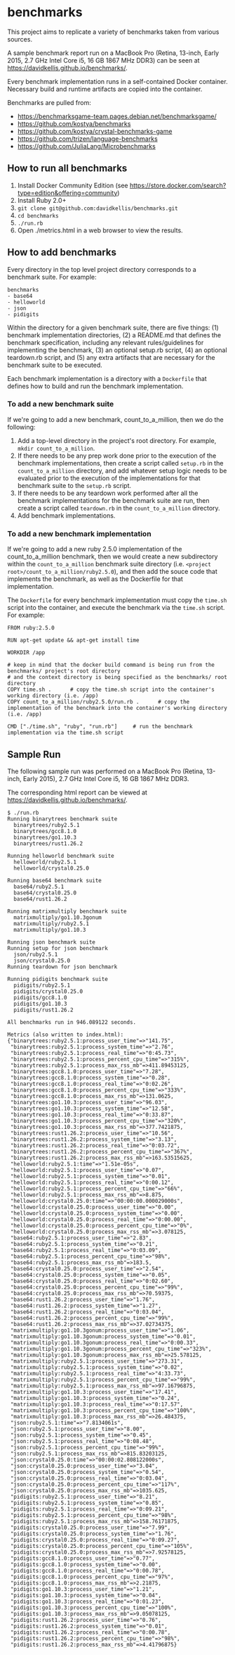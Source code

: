 # benchmarks

This project aims to replicate a variety of benchmarks taken from various sources.

A sample benchmark report run on a MacBook Pro (Retina, 13-inch, Early 2015, 2.7 GHz Intel Core i5, 16 GB 1867 MHz DDR3) can be seen at https://davidkellis.github.io/benchmarks/.

Every benchmark implementation runs in a self-contained Docker container. Necessary build and runtime artifacts are copied into the container.

Benchmarks are pulled from:
- https://benchmarksgame-team.pages.debian.net/benchmarksgame/
- https://github.com/kostya/benchmarks
- https://github.com/kostya/crystal-benchmarks-game
- https://github.com/trizen/language-benchmarks
- https://github.com/JuliaLang/Microbenchmarks


## How to run all benchmarks

1. Install Docker Community Edition (see https://store.docker.com/search?type=edition&offering=community)
2. Install Ruby 2.0+
3. `git clone git@github.com:davidkellis/benchmarks.git`
4. `cd benchmarks`
5. `./run.rb`
6. Open ./metrics.html in a web browser to view the results.


## How to add benchmarks

Every directory in the top level project directory corresponds to a benchmark suite. For example:
```
benchmarks
- base64
- helloworld
- json
- pidigits
```

Within the directory for a given benchmark suite, there are five things: (1) benchmark implementation directories, (2) a README.md that defines the benchmark specification, including any relevant rules/guidelines for implementing the benchmark, (3) an optional setup.rb script, (4) an optional teardown.rb script, and (5) any extra artifacts that are necessary for the benchmark suite to be executed.

Each benchmark implementation is a directory with a `Dockerfile` that defines how to build and run the benchmark implementation.

### To add a new benchmark suite

If we're going to add a new benchmark, count_to_a_million, then we do the following:

1. Add a top-level directory in the project's root directory. For example, `mkdir count_to_a_million`.
2. If there needs to be any prep work done prior to the execution of the benchmark implementations, then create a script called `setup.rb` in the `count_to_a_million` directory, and add whatever setup logic needs to be evaluated prior to the execution of the implementations for that benchmark suite to the `setup.rb` script.
3. If there needs to be any teardown work performed after all the benchmark implementations for the benchmark suite are run, then create a script called `teardown.rb` in the `count_to_a_million` directory.
4. Add benchmark implementations.

### To add a new benchmark implementation

If we're going to add a new ruby 2.5.0 implementation of the count_to_a_million benchmark, then we would create a new subdirectory within the `count_to_a_million` benchmark suite directory (i.e. `<project root>/count_to_a_million/ruby2.5.0`), and then add the souce code that implements the benchmark, as well as the Dockerfile for that implementation.

The `Dockerfile` for every benchmark implementation must copy the `time.sh` script into the container, and execute the benchmark via the `time.sh` script. For example:
```
FROM ruby:2.5.0

RUN apt-get update && apt-get install time

WORKDIR /app

# keep in mind that the docker build command is being run from the benchmarks/ project's root directory
# and the context directory is being specified as the benchmarks/ root directory
COPY time.sh .      # copy the time.sh script into the container's working directory (i.e. /app)
COPY count_to_a_million/ruby2.5.0/run.rb .      # copy the implementation of the benchmark into the container's working directory (i.e. /app)

CMD ["./time.sh", "ruby", "run.rb"]     # run the benchmark implementation via the time.sh script
```

## Sample Run

The following sample run was performed on a MacBook Pro (Retina, 13-inch, Early 2015), 2.7 GHz Intel Core i5, 16 GB 1867 MHz DDR3.

The corresponding html report can be viewed at https://davidkellis.github.io/benchmarks/.

```
$ ./run.rb
Running binarytrees benchmark suite
  binarytrees/ruby2.5.1
  binarytrees/gcc8.1.0
  binarytrees/go1.10.3
  binarytrees/rust1.26.2

Running helloworld benchmark suite
  helloworld/ruby2.5.1
  helloworld/crystal0.25.0

Running base64 benchmark suite
  base64/ruby2.5.1
  base64/crystal0.25.0
  base64/rust1.26.2

Running matrixmultiply benchmark suite
  matrixmultiply/go1.10.3gonum
  matrixmultiply/ruby2.5.1
  matrixmultiply/go1.10.3

Running json benchmark suite
Running setup for json benchmark
  json/ruby2.5.1
  json/crystal0.25.0
Running teardown for json benchmark

Running pidigits benchmark suite
  pidigits/ruby2.5.1
  pidigits/crystal0.25.0
  pidigits/gcc8.1.0
  pidigits/go1.10.3
  pidigits/rust1.26.2

All benchmarks run in 946.089122 seconds.

Metrics (also written to index.html):
{"binarytrees:ruby2.5.1:process_user_time"=>"141.75",
 "binarytrees:ruby2.5.1:process_system_time"=>"2.76",
 "binarytrees:ruby2.5.1:process_real_time"=>"0:45.73",
 "binarytrees:ruby2.5.1:process_percent_cpu_time"=>"315%",
 "binarytrees:ruby2.5.1:process_max_rss_mb"=>411.89453125,
 "binarytrees:gcc8.1.0:process_user_time"=>"7.28",
 "binarytrees:gcc8.1.0:process_system_time"=>"0.28",
 "binarytrees:gcc8.1.0:process_real_time"=>"0:02.26",
 "binarytrees:gcc8.1.0:process_percent_cpu_time"=>"333%",
 "binarytrees:gcc8.1.0:process_max_rss_mb"=>131.0625,
 "binarytrees:go1.10.3:process_user_time"=>"96.03",
 "binarytrees:go1.10.3:process_system_time"=>"12.58",
 "binarytrees:go1.10.3:process_real_time"=>"0:33.87",
 "binarytrees:go1.10.3:process_percent_cpu_time"=>"320%",
 "binarytrees:go1.10.3:process_max_rss_mb"=>377.7421875,
 "binarytrees:rust1.26.2:process_user_time"=>"10.56",
 "binarytrees:rust1.26.2:process_system_time"=>"3.13",
 "binarytrees:rust1.26.2:process_real_time"=>"0:03.72",
 "binarytrees:rust1.26.2:process_percent_cpu_time"=>"367%",
 "binarytrees:rust1.26.2:process_max_rss_mb"=>163.53515625,
 "helloworld:ruby2.5.1:time"=>"1.51e-05s",
 "helloworld:ruby2.5.1:process_user_time"=>"0.07",
 "helloworld:ruby2.5.1:process_system_time"=>"0.01",
 "helloworld:ruby2.5.1:process_real_time"=>"0:00.12",
 "helloworld:ruby2.5.1:process_percent_cpu_time"=>"66%",
 "helloworld:ruby2.5.1:process_max_rss_mb"=>8.875,
 "helloworld:crystal0.25.0:time"=>"00:00:00.000029000s",
 "helloworld:crystal0.25.0:process_user_time"=>"0.00",
 "helloworld:crystal0.25.0:process_system_time"=>"0.00",
 "helloworld:crystal0.25.0:process_real_time"=>"0:00.00",
 "helloworld:crystal0.25.0:process_percent_cpu_time"=>"0%",
 "helloworld:crystal0.25.0:process_max_rss_mb"=>3.078125,
 "base64:ruby2.5.1:process_user_time"=>"2.83",
 "base64:ruby2.5.1:process_system_time"=>"0.21",
 "base64:ruby2.5.1:process_real_time"=>"0:03.09",
 "base64:ruby2.5.1:process_percent_cpu_time"=>"98%",
 "base64:ruby2.5.1:process_max_rss_mb"=>183.5,
 "base64:crystal0.25.0:process_user_time"=>"2.54",
 "base64:crystal0.25.0:process_system_time"=>"0.05",
 "base64:crystal0.25.0:process_real_time"=>"0:02.60",
 "base64:crystal0.25.0:process_percent_cpu_time"=>"99%",
 "base64:crystal0.25.0:process_max_rss_mb"=>70.59375,
 "base64:rust1.26.2:process_user_time"=>"1.76",
 "base64:rust1.26.2:process_system_time"=>"1.27",
 "base64:rust1.26.2:process_real_time"=>"0:03.04",
 "base64:rust1.26.2:process_percent_cpu_time"=>"99%",
 "base64:rust1.26.2:process_max_rss_mb"=>37.02734375,
 "matrixmultiply:go1.10.3gonum:process_user_time"=>"1.06",
 "matrixmultiply:go1.10.3gonum:process_system_time"=>"0.01",
 "matrixmultiply:go1.10.3gonum:process_real_time"=>"0:00.33",
 "matrixmultiply:go1.10.3gonum:process_percent_cpu_time"=>"323%",
 "matrixmultiply:go1.10.3gonum:process_max_rss_mb"=>25.578125,
 "matrixmultiply:ruby2.5.1:process_user_time"=>"273.31",
 "matrixmultiply:ruby2.5.1:process_system_time"=>"0.02",
 "matrixmultiply:ruby2.5.1:process_real_time"=>"4:33.73",
 "matrixmultiply:ruby2.5.1:process_percent_cpu_time"=>"99%",
 "matrixmultiply:ruby2.5.1:process_max_rss_mb"=>97.16796875,
 "matrixmultiply:go1.10.3:process_user_time"=>"17.41",
 "matrixmultiply:go1.10.3:process_system_time"=>"0.24",
 "matrixmultiply:go1.10.3:process_real_time"=>"0:17.57",
 "matrixmultiply:go1.10.3:process_percent_cpu_time"=>"100%",
 "matrixmultiply:go1.10.3:process_max_rss_mb"=>26.484375,
 "json:ruby2.5.1:time"=>"7.8134061s",
 "json:ruby2.5.1:process_user_time"=>"8.00",
 "json:ruby2.5.1:process_system_time"=>"0.45",
 "json:ruby2.5.1:process_real_time"=>"0:08.48",
 "json:ruby2.5.1:process_percent_cpu_time"=>"99%",
 "json:ruby2.5.1:process_max_rss_mb"=>815.83203125,
 "json:crystal0.25.0:time"=>"00:00:02.808122000s",
 "json:crystal0.25.0:process_user_time"=>"3.04",
 "json:crystal0.25.0:process_system_time"=>"0.54",
 "json:crystal0.25.0:process_real_time"=>"0:03.04",
 "json:crystal0.25.0:process_percent_cpu_time"=>"117%",
 "json:crystal0.25.0:process_max_rss_mb"=>1035.625,
 "pidigits:ruby2.5.1:process_user_time"=>"8.21",
 "pidigits:ruby2.5.1:process_system_time"=>"0.85",
 "pidigits:ruby2.5.1:process_real_time"=>"0:09.21",
 "pidigits:ruby2.5.1:process_percent_cpu_time"=>"98%",
 "pidigits:ruby2.5.1:process_max_rss_mb"=>158.76171875,
 "pidigits:crystal0.25.0:process_user_time"=>"7.99",
 "pidigits:crystal0.25.0:process_system_time"=>"1.76",
 "pidigits:crystal0.25.0:process_real_time"=>"0:09.27",
 "pidigits:crystal0.25.0:process_percent_cpu_time"=>"105%",
 "pidigits:crystal0.25.0:process_max_rss_mb"=>7.92578125,
 "pidigits:gcc8.1.0:process_user_time"=>"0.77",
 "pidigits:gcc8.1.0:process_system_time"=>"0.00",
 "pidigits:gcc8.1.0:process_real_time"=>"0:00.78",
 "pidigits:gcc8.1.0:process_percent_cpu_time"=>"97%",
 "pidigits:gcc8.1.0:process_max_rss_mb"=>2.21875,
 "pidigits:go1.10.3:process_user_time"=>"1.21",
 "pidigits:go1.10.3:process_system_time"=>"0.04",
 "pidigits:go1.10.3:process_real_time"=>"0:01.23",
 "pidigits:go1.10.3:process_percent_cpu_time"=>"100%",
 "pidigits:go1.10.3:process_max_rss_mb"=>9.05078125,
 "pidigits:rust1.26.2:process_user_time"=>"0.76",
 "pidigits:rust1.26.2:process_system_time"=>"0.01",
 "pidigits:rust1.26.2:process_real_time"=>"0:00.78",
 "pidigits:rust1.26.2:process_percent_cpu_time"=>"98%",
 "pidigits:rust1.26.2:process_max_rss_mb"=>4.41796875}
```